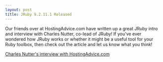 ```yaml
---
layout: post
title: JRuby 9.2.11.1 Released
---
```

Our friends over at HostingAdvice.com have written up a great JRuby intro and 
interview with Charles Nutter, co-lead of JRuby! If you've ever wondered how JRuby
works or whether it might be a useful tool for your Ruby toolbox, then check out the
article and let us know what you think!

[Charles Nutter's interview with HostingAdvice.com](https://www.hostingadvice.com/blog/charles-nutter-on-jruby/)
